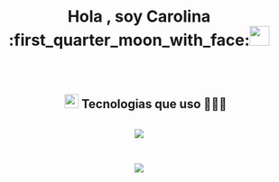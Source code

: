 <h1 align="center"> <b> Hola , soy Carolina </b> :first_quarter_moon_with_face:<img src="https://media.giphy.com/media/hvRJCLFzcasrR4ia7z/giphy.gif" width="35"></h1>
<br>

<p align="center">

<div id="user-content-toc">
  <ul align="center">
    <summary><h2 style="display: inline-block"> <img src="https://media2.giphy.com/media/QssGEmpkyEOhBCb7e1/giphy.gif?cid=ecf05e47a0n3gi1bfqntqmob8g9aid1oyj2wr3ds3mg700bl&rid=giphy.gif" width ="25"> Tecnologias que uso 👨🏻‍💻</h2></summary>
  </ul>
</div>
<!--tecnologias de prog-->
<p align="center">
  <a href="https://skillicons.dev">
    <img src="https://skillicons.dev/icons?i=java,angular,react,spring,bootstrap,css,html,ts,js,mysql,c,py&perline=14" />
  </a>
</p>
<br>
<!--tech stack icons-->
<p align="center">
  <a href="https://skillicons.dev">
    <img src="https://skillicons.dev/icons?i=idea,vscode,git,github,gitlab,gmail,discord,photoshop,pr,notion,wordpress,windows&perline=14" />
  </a>
</p>
<br>
